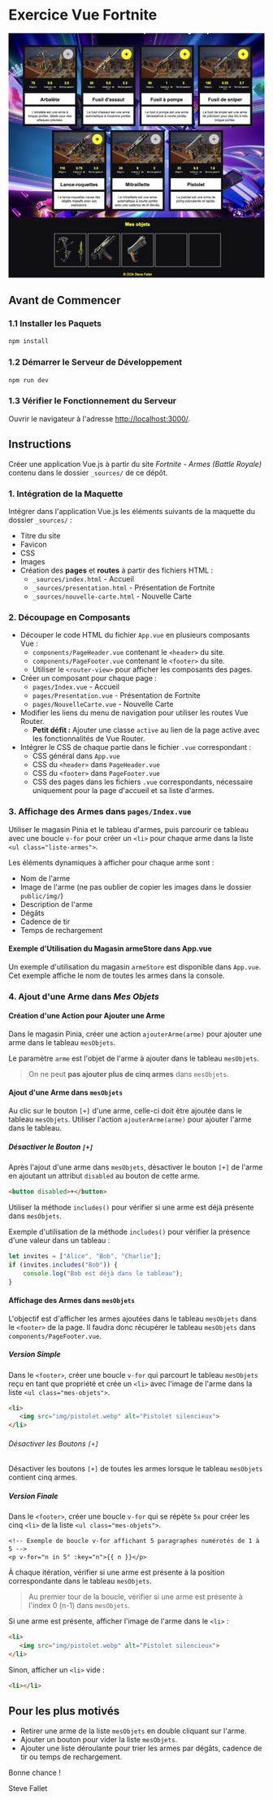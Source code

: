 # Exercice Vue Fortnite

![demo-liste-armes.png](_sources/demo-liste-armes.png)

## Avant de Commencer
### 1.1 Installer les Paquets
```sh
npm install
```
### 1.2 Démarrer le Serveur de Développement
```sh
npm run dev
```
### 1.3 Vérifier le Fonctionnement du Serveur
Ouvrir le navigateur à l'adresse [http://localhost:3000/](http://localhost:3000/).

## Instructions
Créer une application Vue.js à partir du site _Fortnite - Armes (Battle Royale)_ contenu dans le dossier `_sources/` de ce dépôt.

### 1. Intégration de la Maquette
Intégrer dans l'application Vue.js les éléments suivants de la maquette du dossier `_sources/` :
- Titre du site
- Favicon
- CSS
- Images
- Création des **pages** et **routes** à partir des fichiers HTML :
  - `_sources/index.html` - Accueil
  - `_sources/presentation.html` - Présentation de Fortnite
  - `_sources/nouvelle-carte.html` - Nouvelle Carte

### 2. Découpage en Composants
- Découper le code HTML du fichier `App.vue` en plusieurs composants Vue :
  - `components/PageHeader.vue` contenant le `<header>` du site.
  - `components/PageFooter.vue` contenant le `<footer>` du site.
  - Utiliser le `<router-view>` pour afficher les composants des pages.
- Créer un composant pour chaque page :
  - `pages/Index.vue` - Accueil
  - `pages/Presentation.vue` - Présentation de Fortnite
  - `pages/NouvelleCarte.vue` - Nouvelle Carte
- Modifier les liens du menu de navigation pour utiliser les routes Vue Router.
  - **Petit défit :** Ajouter une classe `active` au lien de la page active avec les fonctionnalités de Vue Router.
- Intégrer le CSS de chaque partie dans le fichier `.vue` correspondant :
  - CSS général dans `App.vue`
  - CSS du `<header>` dans `PageHeader.vue`
  - CSS du `<footer>` dans `PageFooter.vue`
  - CSS des pages dans les fichiers `.vue` correspondants, nécessaire uniquement pour la page d'accueil et sa liste d'armes.

### 3. Affichage des Armes dans `pages/Index.vue`

Utiliser le magasin Pinia et le tableau d'armes, puis parcourir ce tableau avec une boucle `v-for` pour créer un `<li>` pour chaque arme dans la liste `<ul class="liste-armes">`.

Les éléments dynamiques à afficher pour chaque arme sont :
- Nom de l'arme
- Image de l'arme (ne pas oublier de copier les images dans le dossier `public/img/`)
- Description de l'arme
- Dégâts
- Cadence de tir
- Temps de rechargement

####  Exemple d'Utilisation du Magasin armeStore dans App.vue
  Un exemple d'utilisation du magasin `armeStore` est disponible dans `App.vue`. 
  Cet exemple affiche le nom de toutes les armes dans la console.

### 4. Ajout d'une Arme dans _Mes Objets_

#### Création d'une Action pour Ajouter une Arme
Dans le magasin Pinia, créer une action `ajouterArme(arme)` pour ajouter une arme dans le tableau `mesObjets`.

Le paramètre `arme` est l'objet de l'arme à ajouter dans le tableau `mesObjets`.

> On ne peut **pas ajouter plus de cinq armes** dans `mesObjets`.

#### Ajout d'une Arme dans `mesObjets`
Au clic sur le bouton `[+]` d'une arme, celle-ci doit être ajoutée dans le tableau `mesObjets`. Utiliser l'action `ajouterArme(arme)` pour ajouter l'arme dans le tableau.

##### Désactiver le Bouton `[+]`
Après l'ajout d'une arme dans `mesObjets`, désactiver le bouton `[+]` de l'arme en ajoutant un attribut `disabled` au bouton de cette arme.
```html
<button disabled>+</button>
```

Utiliser la méthode `includes()` pour vérifier si une arme est déjà présente dans `mesObjets`.

Exemple d'utilisation de la méthode `includes()` pour vérifier la présence d'une valeur dans un tableau :
```js
let invites = ["Alice", "Bob", "Charlie"];
if (invites.includes("Bob")) {
    console.log("Bob est déjà dans le tableau");
}
```

#### Affichage des Armes dans `mesObjets`
L'objectif est d'afficher les armes ajoutées dans le tableau `mesObjets` dans le `<footer>` de la page. Il faudra donc récupérer le tableau `mesObjets` dans `components/PageFooter.vue`.

##### Version Simple
Dans le `<footer>`, créer une boucle `v-for` qui parcourt le tableau `mesObjets` reçu en tant que propriété et crée un `<li>` avec l'image de l'arme dans la liste `<ul class="mes-objets">`.
```html
<li>
   <img src="img/pistolet.webp" alt="Pistolet silencieux">
</li>
```

###### Désactiver les Boutons `[+]`
Désactiver les boutons `[+]` de toutes les armes lorsque le tableau `mesObjets` contient cinq armes.

##### Version Finale
Dans le `<footer>`, créer une boucle `v-for` qui se répète `5x` pour créer les cinq `<li>` de la liste `<ul class="mes-objets">`.
```vue
<!-- Exemple de boucle v-for affichant 5 paragraphes numérotés de 1 à 5 -->
<p v-for="n in 5" :key="n">{{ n }}</p>
```

À chaque itération, vérifier si une arme est présente à la position correspondante dans le tableau `mesObjets`.
> Au premier tour de la boucle, vérifier si une arme est présente à l'index 0 (n-1) dans `mesObjets`.

Si une arme est présente, afficher l'image de l'arme dans le `<li>` :
```html
<li>
   <img src="img/pistolet.webp" alt="Pistolet silencieux">
</li>
```

Sinon, afficher un `<li>` vide :
```html
<li></li>
```
## Pour les plus motivés
* Retirer une arme de la liste `mesObjets` en double cliquant sur l'arme.
* Ajouter un bouton pour vider la liste `mesObjets`.
* Ajouter une liste déroulante pour trier les armes par dégâts, cadence de tir ou temps de rechargement.

Bonne chance !

Steve Fallet
